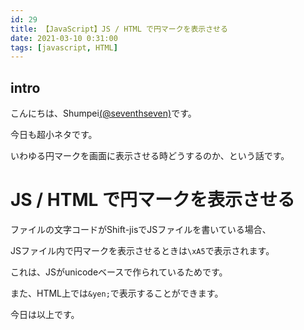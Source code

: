```yaml
---
id: 29
title: 【JavaScript】JS / HTML で円マークを表示させる
date: 2021-03-10 0:31:00
tags: [javascript, HTML]
---
```


## intro

こんにちは、Shumpei[(@seventhseven)](https://twitter.com/seventhseven)です。

今日も超小ネタです。

いわゆる円マークを画面に表示させる時どうするのか、という話です。

# JS / HTML で円マークを表示させる

ファイルの文字コードがShift-jisでJSファイルを書いている場合、

JSファイル内で円マークを表示させるときは`\xA5`で表示されます。

これは、JSがunicodeベースで作られているためです。

また、HTML上では`&yen;`で表示することができます。

今日は以上です。

